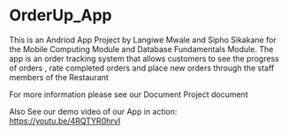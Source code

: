 # OrderUp_App
This is an Andriod App Project by Langiwe Mwale and Sipho Sikakane for the Mobile Computing Module and Database Fundamentals Module.
The app is an order tracking system that allows customers to see the progress of orders , rate completed orders and place new orders through the staff members of the Restaurant

For more information please see our Document Project document

Also See our demo video of our App in action: https://youtu.be/4RQTYR0hrvI 
